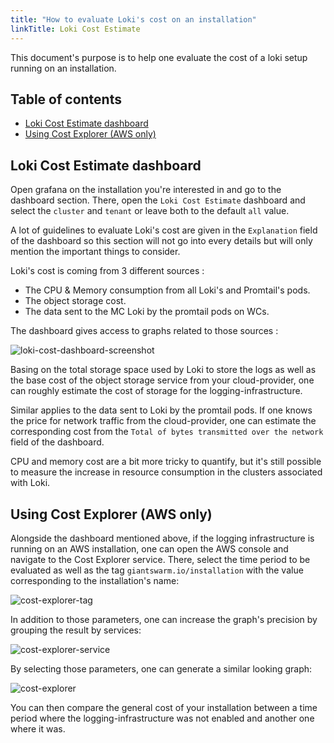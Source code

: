 ```yaml
---
title: "How to evaluate Loki's cost on an installation"
linkTitle: Loki Cost Estimate
---
```


This document's purpose is to help one evaluate the cost of a loki setup running on an installation.

## Table of contents

* [Loki Cost Estimate dashboard](#loki-cost-estimate-dashboard)
* [Using Cost Explorer (AWS only)](#using-cost-explorer-aws-only)

## Loki Cost Estimate dashboard

Open grafana on the installation you're interested in and go to the dashboard section. There, open the `Loki Cost Estimate` dashboard and select the `cluster` and `tenant` or leave both to the default `all` value.

A lot of guidelines to evaluate Loki's cost are given in the `Explanation` field of the dashboard so this section will not go into every details but will only mention the important things to consider.

Loki's cost is coming from 3 different sources :

* The CPU & Memory consumption from all Loki's and Promtail's pods.
* The object storage cost.
* The data sent to the MC Loki by the promtail pods on WCs.

The dashboard gives access to graphs related to those sources :

![loki-cost-dashboard-screenshot](../images/loki-cost-dashboard.png)

Basing on the total storage space used by Loki to store the logs as well as the base cost of the object storage service from your cloud-provider, one can roughly estimate the cost of storage for the logging-infrastructure.

Similar applies to the data sent to Loki by the promtail pods. If one knows the price for network traffic from the cloud-provider, one can estimate the corresponding cost from the `Total of bytes transmitted over the network` field of the dashboard.

CPU and memory cost are a bit more tricky to quantify, but it's still possible to measure the increase in resource consumption in the clusters associated with Loki.

## Using Cost Explorer (AWS only)

Alongside the dashboard mentioned above, if the logging infrastructure is running on an AWS installation, one can open the AWS console and navigate to the Cost Explorer service. There, select the time period to be evaluated as well as the tag `giantswarm.io/installation` with the value corresponding to the installation's name:

![cost-explorer-tag](../images/cost-explorer-tag.png)

In addition to those parameters, one can increase the graph's precision by grouping the result by services:

![cost-explorer-service](../images/cost-explorer-group-by.png)

By selecting those parameters, one can generate a similar looking graph:

![cost-explorer](../images/aws-cost-explorer.png)

You can then compare the general cost of your installation between a time period where the logging-infrastructure was not enabled and another one where it was.
